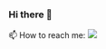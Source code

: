 ### Hi there 👋

📫 How to reach me: 
<img src="https://img.shields.io/badge/LinkedIn-0077B5?style=for-the-badge&logo=linkedin&logoColor=white"><a href="https://www.linkedin.com/in/david-elfving-long/"/></img>


